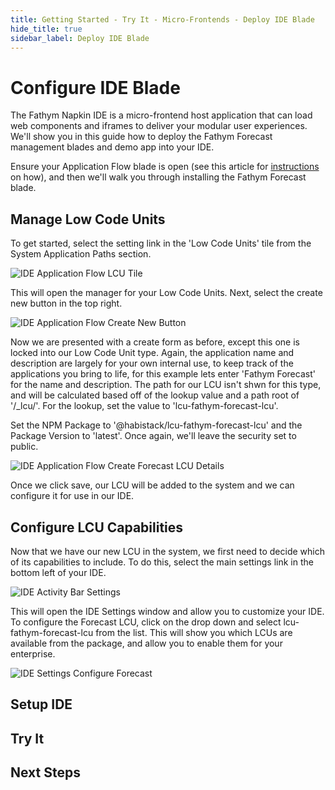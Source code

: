 ```yaml
---
title: Getting Started - Try It - Micro-Frontends - Deploy IDE Blade
hide_title: true
sidebar_label: Deploy IDE Blade
---
```


# Configure IDE Blade

The Fathym Napkin IDE is a micro-frontend host application that can load web components and iframes to deliver your modular user experiences.  We'll show you in this guide how to deploy the Fathym Forecast management blades and demo app into your IDE.

Ensure your Application Flow blade is open (see this article for [instructions](deploy-app) on how), and then we'll walk you through installing the Fathym Forecast blade.

## Manage Low Code Units

To get started, select the setting link in the 'Low Code Units' tile from the System Application Paths section.  

![IDE Application Flow LCU Tile](/img/screenshots/ide-app-flow-lcu-tile.png)

This will open the manager for your Low Code Units.  Next, select the create new button in the top right.

![IDE Application Flow Create New Button](/img/screenshots/ide-app-flow-create-new-button.png)

Now we are presented with a create form as before, except this one is locked into our Low Code Unit type.  Again, the application name and description are largely for your own internal use, to keep track of the applications you bring to life, for this example lets enter 'Fathym Forecast' for the name and description.  The path for our LCU isn't shwn for this type, and will be calculated based off of the lookup value and a path root of '/_lcu/'.  For the lookup, set the value to 'lcu-fathym-forecast-lcu'.

Set the NPM Package to '@habistack/lcu-fathym-forecast-lcu' and the Package Version to 'latest'.  Once again, we'll leave the security set to public.

![IDE Application Flow Create Forecast LCU Details](/img/screenshots/ide-app-flow-create-new-forecast-lcu-details.png)

Once we click save, our LCU will be added to the system and we can configure it for use in our IDE.

## Configure LCU Capabilities

Now that we have our new LCU in the system, we first need to decide which of its capabilities to include.  To do this, select the main settings link in the bottom left of your IDE.

![IDE Activity Bar Settings](/img/screenshots/ide-activity-bar-settings.png)

This will open the IDE Settings window and allow you to customize your IDE.  To configure the Forecast LCU, click on the drop down and select lcu-fathym-forecast-lcu from the list.  This will show you which LCUs are available from the package, and allow you to enable them for your enterprise.

![IDE Settings Configure Forecast](/img/screenshots/ide-settings-configure-forecast.png)

## Setup IDE

## Try It

## Next Steps
